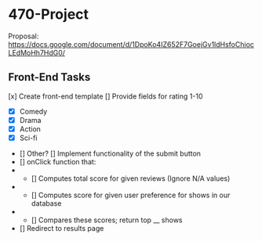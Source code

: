 # 470-Project
Proposal: https://docs.google.com/document/d/1DpoKo4IZ652F7GoejGv1ldHsfoChiocLEdMoHh7HdG0/

## Front-End Tasks
[x] Create front-end template
[] Provide fields for rating 1-10
- [x] Comedy
- [x] Drama
- [x] Action
- [x] Sci-fi
- [] Other?
[] Implement functionality of the submit button
- [] onClick function that:
- - [] Computes total score for given reviews (Ignore N/A values)
- - [] Computes score for given user preference for shows in our database
- - [] Compares these scores; return top __ shows
- [] Redirect to results page
